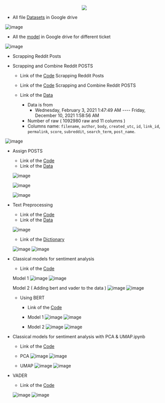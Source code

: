 <center>
<img src="images/bloomberg_redditarticle_img.jpg">
</center>

* All file [Datasets](https://drive.google.com/drive/folders/1Q4dtJzIFRQfACgEOSoswOCzkLDYHmMe7?usp=share_link) in Google drive

![image](images/csv_file_datasets.png)

* All the [model](https://drive.google.com/drive/folders/1slfMN9-07mjeTqE18cyF7iDmmXKYKq23?usp=share_link) in Google drive for different ticket

![image](images/all_model.png)

* Scrapping Reddit Posts

* Scrapping and Combine Reddit POSTS

    + Link of the [Code](https://colab.research.google.com/drive/13qBX4D7bKcqB1e4F4fdZ9Jjgr9aeuvbp?usp=sharing) Scrapping Reddit Posts
    
    + Link of the [Code](https://colab.research.google.com/drive/1x1U7UI18M6PWoGCQfprdt07GC1qbt5Bv?usp=sharing) Scrapping and Combine Reddit POSTS

    + Link of the [Data](https://drive.google.com/file/d/1c-IX1vDVhKIu8BN6xo4rIK3w5aDuO7D3/view?usp=share_link)
      + Data is from 
        + Wednesday, February 3, 2021 1:47:49 AM ---- Friday, December 10, 2021 1:58:56 AM
      + Number of raw ( 1092980 raw and 11 columns )
      + Columns name: `filename`,	`author`,	`body`,	`created_utc`,	`id`,	`link_id`,	`permalink`,	`score`,	`subreddit`,	`search_term`,	`post_name`.

![image](images/csv_file.png)

* Assign POSTS
  
    + Link of the [Code](https://colab.research.google.com/drive/1m-TyVwLrp95uU6h2OED49NcDMT5NyVzv?usp=sharing)
    + Link of the [Data](https://drive.google.com/drive/folders/1XwL3TW2te1u7tJtN98b-UxoK5IUhakx1?usp=share_link)

    ![image](images/assign_posts_to_tickers.png)
    
    ![image](images/assign_posts_to_tickers_1.png)

    ![image](images/assign_posts_to_tickers_2.png)

* Text Preprocessing
    
    + Link of the [Code](https://colab.research.google.com/drive/13ctiUHwwLMA8_gvkqG67W-TiL8e7aATV?usp=sharing)
    + Link of the [Data](https://drive.google.com/drive/folders/1iK4FOSeuvG-GIHrqxzxofcOjZu71O8Jh?usp=share_link)

    ![image](images/cleaning_posts.png)

    + Link of the [Dictionary](https://drive.google.com/file/d/1Lj0WcmBsIGIY4tFeSK6jb_etTjEb5S2b/view?usp=share_link)

    ![image](images/dictionary1.png)
    ![image](images/dictionary.png)


* Classical models for sentiment analysis
  
    + Link of the [Code](https://colab.research.google.com/drive/1D80zNap5sX0KMmO_8ZsdHZG_LggjvT43?usp=sharing)

    Model 1
    ![image](images/classification1.png)
    ![image](images/classification2.png)

    Model 2 ( Adding bert and vader to the data )
    ![image](images/classification4.png)
    ![image](images/classification5.png)



  * Using BERT

      + Link of the [Code](https://colab.research.google.com/drive/1psGaA__qZsOIi3jmh_XzRY4Yd1YCSb2u?usp=sharing)

      + Model 1
      ![image](images/bert2.png)
      ![image](images/bert1.png)

      + Model 2
      ![image](images/bert3.png)
      ![image](images/bert4.png)

* Classical models for sentiment analysis with PCA & UMAP.ipynb
  
    + Link of the [Code](https://colab.research.google.com/drive/11OMYbVgg_h2Mz7srUgA11ieA4sbYE_JA?usp=sharing)
    
    + PCA
    ![image](images/pca1.png)
    ![image](images/pca2.png)

    + UMAP
    ![image](images/umap1.png)
    ![image](images/umap2.png)

* VADER
  
    + Link of the [Code](https://colab.research.google.com/drive/1Y5oka9gcRIqF7qU4K9_wVmNCbpAI7q_4?usp=sharing)

    ![image](images/vader1.png)
    ![image](images/vader2.png)
